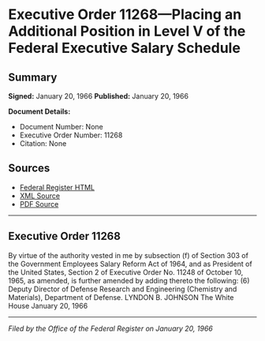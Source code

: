 # Executive Order 11268—Placing an Additional Position in Level V of the Federal Executive Salary Schedule

## Summary

**Signed:** January 20, 1966
**Published:** January 20, 1966

**Document Details:**
- Document Number: None
- Executive Order Number: 11268
- Citation: None

## Sources
- [Federal Register HTML](https://www.presidency.ucsb.edu/documents/executive-order-11268-placing-additional-position-level-v-the-federal-executive-salary)
- [XML Source](None)
- [PDF Source](None)

---

## Executive Order 11268

By virtue of the authority vested in me by subsection (f) of Section 303 of the Government Employees Salary Reform Act of 1964, and as President of the United States, Section 2 of Executive Order No. 11248 of October 10, 1965, as amended, is further amended by adding thereto the following:
    (6) Deputy Director of Defense Research and Engineering (Chemistry and Materials), Department of Defense.
LYNDON B. JOHNSON
The White House
January 20, 1966

---

*Filed by the Office of the Federal Register on January 20, 1966*
